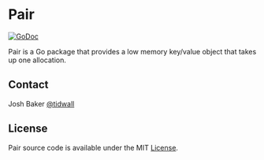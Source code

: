Pair
====
<a href="https://godoc.org/github.com/tidwall/pair"><img src="https://img.shields.io/badge/api-reference-blue.svg?style=flat-square" alt="GoDoc"></a>

Pair is a Go package that provides a low memory key/value object that takes up one allocation.

Contact
-------
Josh Baker [@tidwall](http://twitter.com/tidwall)

License
-------
Pair source code is available under the MIT [License](/LICENSE).
